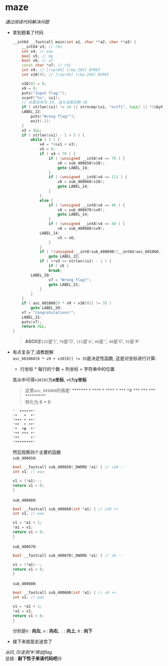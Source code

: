 # maze
*通过阅读代码解决问题*

- 拿到题看了代码
    ```c++
    __int64 __fastcall main(int a1, char **a2, char **a3) {
        __int64 v3; // rbx
        int v4; // eax
        bool v5; // bp
        bool v6; // al
        const char *v7; // rdi
        int v9; // [rsp+0h] [rbp-28h] BYREF
        int v10[9]; // [rsp+4h] [rbp-24h] BYREF

        v10[0] = 0;
        v9 = 0;
        puts("Input flag:");
        scanf("%s", &s1);
        // 长度总共为 24, 去头去尾还剩 18
        if ( strlen(&s1) != 24 || strncmp(&s1, "nctf{", 5uLL) || *(&byte_6010BF + 24) != 125 ) { 
        LABEL_22:
            puts("Wrong flag!");
            exit(-1);
        }
        v3 = 5LL;
        if ( strlen(&s1) - 1 > 5 ) {
            while ( 1 ) {
                v4 = *(&s1 + v3);
                v5 = 0;
                if ( v4 > 78 ) {
                    if ( (unsigned __int8)v4 == 79 ) {
                        v6 = sub_400650(v10);
                        goto LABEL_14;
                    }
                    if ( (unsigned __int8)v4 == 111 ) {
                        v6 = sub_400660(v10);
                        goto LABEL_14;
                    }
                }
                else {
                    if ( (unsigned __int8)v4 == 46 ) {
                        v6 = sub_400670(&v9);
                        goto LABEL_14;
                    }
                    if ( (unsigned __int8)v4 == 48 ) {
                        v6 = sub_400680(&v9);
                LABEL_14:
                        v5 = v6;
                    }
                }
                if ( !(unsigned __int8)sub_400690((__int64)asc_601060, v10[0], v9) )
                    goto LABEL_22;
                if ( ++v3 >= strlen(&s1) - 1 ) {
                    if ( v5 )
                    break;
            LABEL_20:
                    v7 = "Wrong flag!";
                    goto LABEL_21;
                }
            }
        }
        if ( asc_601060[8 * v9 + v10[0]] != 35 )
            goto LABEL_20;
        v7 = "Congratulations!";
        LABEL_21:
        puts(v7);
        return 0LL;
    }
    ```
  >**ASCII**里`125`是'}', `79`是'O', `111`是'o', `46`是'.', `48`是'0', `35`是'#'
- 有点复杂了,请教题解  
  `asc_601060[8 * v9 + v10[0]] != 35`是决定性函数, 这是对坐标进行计算: 
  - 行坐标 * 每行的个数 + 列坐标 = 字符串中的位置  

  其从中可得`v10[0]`为**x坐标**, `v9`为**y坐标**  
  >这里`asc_601060`的值是'  *******   *  **** * ****  * ***  *#  *** *** ***     *********'  
  转化为 8 * 8:
  ```
  '  ******'
  '*   *  *'
  '*** * **'
  '**  * **'
  '*  *#  *'
  '** *** *'
  '**     *'
  '********'
  ```
  然后观察四个主要的函数  
  `sub_400650`: 
  ```c++
  bool __fastcall sub_400650(_DWORD *a1) { // v10 --
  int v1; // eax

  v1 = (*a1)--;
  return v1 > 0;
  }
  ```
  `sub_400660`:
  ```c++
  bool __fastcall sub_400660(int *a1) { // v10 ++
  int v1; // eax

  v1 = *a1 + 1;
  *a1 = v1;
  return v1 < 8;
  }
  ```
  `sub_400670`:
  ```c++
  bool __fastcall sub_400670(_DWORD *a1) { // v9 --

  v1 = (*a1)--;
  return v1 > 0;
  }
  ```
  `sub_400680`:
  ```c++
  bool __fastcall sub_400680(int *a1) { // v9 ++ 
  int v1; // eax

  v1 = *a1 + 1;
  *a1 = v1;
  return v1 < 8;
  }
  ```
  分别是`O` : **向左**, `o` : **向右**, `.` : **向上**, `0` : **向下**  

- 接下来就是走迷宫了  

*从(0, 0)走到'#'得出flag*  
总结 : **耐下性子来读代码吧**😒

